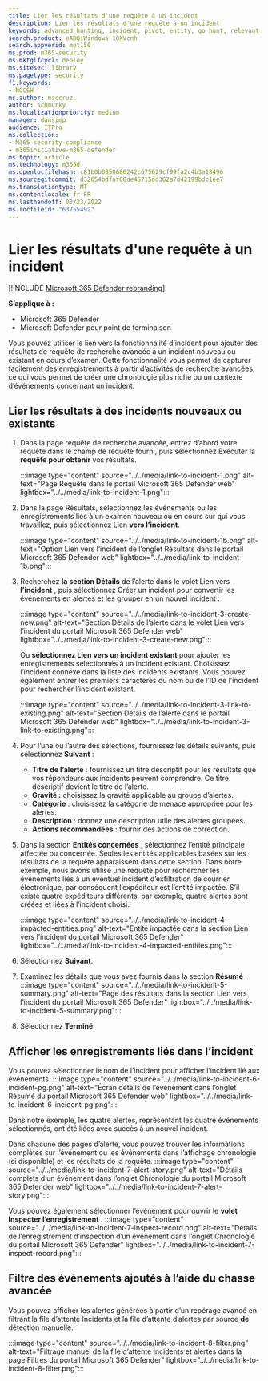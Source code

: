 ```yaml
---
title: Lier les résultats d'une requête à un incident
description: Lier les résultats d'une requête à un incident
keywords: advanced hunting, incident, pivot, entity, go hunt, relevant events, threat hunting, cyber threat hunting, search, query, telemetry, Microsoft 365, Microsoft 365 Defender
search.product: eADQiWindows 10XVcnh
search.appverid: met150
ms.prod: m365-security
ms.mktglfcycl: deploy
ms.sitesec: library
ms.pagetype: security
f1.keywords:
- NOCSH
ms.author: maccruz
author: schmurky
ms.localizationpriority: medium
manager: dansimp
audience: ITPro
ms.collection:
- M365-security-compliance
- m365initiative-m365-defender
ms.topic: article
ms.technology: m365d
ms.openlocfilehash: c81b0b0850686242c675629cf99fa2c4b3a18496
ms.sourcegitcommit: d32654bdfaf08de45715dd362a7d42199bdc1ee7
ms.translationtype: MT
ms.contentlocale: fr-FR
ms.lasthandoff: 03/23/2022
ms.locfileid: "63755492"
---
```

# <a name="link-query-results-to-an-incident"></a>Lier les résultats d'une requête à un incident

[!INCLUDE [Microsoft 365 Defender rebranding](../includes/microsoft-defender.md)]


**S’applique à :**
- Microsoft 365 Defender
- Microsoft Defender pour point de terminaison

Vous pouvez utiliser le lien vers la fonctionnalité d’incident pour ajouter des résultats de requête de recherche avancée à un incident nouveau ou existant en cours d’examen. Cette fonctionnalité vous permet de capturer facilement des enregistrements à partir d’activités de recherche avancées, ce qui vous permet de créer une chronologie plus riche ou un contexte d’événements concernant un incident. 

## <a name="link-results-to-new-or-existing-incidents"></a>Lier les résultats à des incidents nouveaux ou existants

1. Dans la page requête de recherche avancée, entrez d’abord votre requête dans le champ de requête fourni, puis sélectionnez Exécuter la **requête pour obtenir** vos résultats.

    :::image type="content" source="../../media/link-to-incident-1.png" alt-text="Page Requête dans le portail Microsoft 365 Defender web" lightbox="../../media/link-to-incident-1.png":::

2. Dans la page Résultats, sélectionnez les événements ou les enregistrements liés à un examen nouveau ou en cours sur qui vous travaillez, puis sélectionnez Lien **vers l’incident**.

    :::image type="content" source="../../media/link-to-incident-1b.png" alt-text="Option Lien vers l’incident de l’onglet Résultats dans le portail Microsoft 365 Defender web" lightbox="../../media/link-to-incident-1b.png":::

3. Recherchez **la section Détails** de l’alerte dans le volet Lien vers **l’incident** , puis sélectionnez Créer un incident pour convertir les événements en alertes et les grouper en un nouvel incident :

    :::image type="content" source="../../media/link-to-incident-3-create-new.png" alt-text="Section Détails de l’alerte dans le volet Lien vers l’incident du portail Microsoft 365 Defender web" lightbox="../../media/link-to-incident-3-create-new.png":::
    
    Ou **sélectionnez Lien vers un incident existant** pour ajouter les enregistrements sélectionnés à un incident existant. Choisissez l’incident connexe dans la liste des incidents existants. Vous pouvez également entrer les premiers caractères du nom ou de l’ID de l’incident pour rechercher l’incident existant. 

    :::image type="content" source="../../media/link-to-incident-3-link-to-existing.png" alt-text="Section Détails de l’alerte dans le portail Microsoft 365 Defender web" lightbox="../../media/link-to-incident-3-link-to-existing.png":::

4. Pour l’une ou l’autre des sélections, fournissez les détails suivants, puis sélectionnez **Suivant** :
      - **Titre de l’alerte** : fournissez un titre descriptif pour les résultats que vos répondeurs aux incidents peuvent comprendre. Ce titre descriptif devient le titre de l’alerte.
      - **Gravité :** choisissez la gravité applicable au groupe d’alertes.
      - **Catégorie** : choisissez la catégorie de menace appropriée pour les alertes.
      - **Description** : donnez une description utile des alertes groupées.
      - **Actions recommandées** : fournir des actions de correction.

5. Dans la section **Entités concernées** , sélectionnez l’entité principale affectée ou concernée. Seules les entités applicables basées sur les résultats de la requête apparaissent dans cette section. Dans notre exemple, nous avons utilisé une requête pour rechercher les événements liés à un éventuel incident d’exfiltration de courrier électronique, par conséquent l’expéditeur est l’entité impactée. S’il existe quatre expéditeurs différents, par exemple, quatre alertes sont créées et liées à l’incident choisi.

     :::image type="content" source="../../media/link-to-incident-4-impacted-entities.png" alt-text="Entité impactée dans la section Lien vers l’incident du portail Microsoft 365 Defender" lightbox="../../media/link-to-incident-4-impacted-entities.png":::

1. Sélectionnez **Suivant**.
1. Examinez les détails que vous avez fournis dans la section **Résumé** .
   :::image type="content" source="../../media/link-to-incident-5-summary.png" alt-text="Page des résultats dans la section Lien vers l’incident du portail Microsoft 365 Defender" lightbox="../../media/link-to-incident-5-summary.png":::
     
1. Sélectionnez **Terminé**.

## <a name="view-linked-records-in-the-incident"></a>Afficher les enregistrements liés dans l’incident

Vous pouvez sélectionner le nom de l’incident pour afficher l’incident lié aux événements.
:::image type="content" source="../../media/link-to-incident-6-incident-pg.png" alt-text="Écran détails de l’événement dans l’onglet Résumé du portail Microsoft 365 Defender web" lightbox="../../media/link-to-incident-6-incident-pg.png":::

Dans notre exemple, les quatre alertes, représentant les quatre événements sélectionnés, ont été liées avec succès à un nouvel incident. 

Dans chacune des pages d’alerte, vous pouvez trouver les informations complètes sur l’événement ou les événements dans l’affichage chronologie (si disponible) et les résultats de la requête.
:::image type="content" source="../../media/link-to-incident-7-alert-story.png" alt-text="Détails complets d’un événement dans l’onglet Chronologie du portail Microsoft 365 Defender web" lightbox="../../media/link-to-incident-7-alert-story.png":::

Vous pouvez également sélectionner l’événement pour ouvrir le **volet Inspecter l’enregistrement** .
:::image type="content" source="../../media/link-to-incident-7-inspect-record.png" alt-text="Détails de l’enregistrement d’inspection d’un événement dans l’onglet Chronologie du portail Microsoft 365 Defender" lightbox="../../media/link-to-incident-7-inspect-record.png":::

## <a name="filter-for-events-added-using-advanced-hunting"></a>Filtre des événements ajoutés à l’aide du chasse avancée
Vous pouvez afficher les alertes générées à partir d’un repérage avancé en filtrant la file d’attente Incidents et la file d’attente d’alertes par source **de** détection manuelle.

:::image type="content" source="../../media/link-to-incident-8-filter.png" alt-text="Filtrage manuel de la file d’attente Incidents et alertes dans la page Filtres du portail Microsoft 365 Defender" lightbox="../../media/link-to-incident-8-filter.png":::
